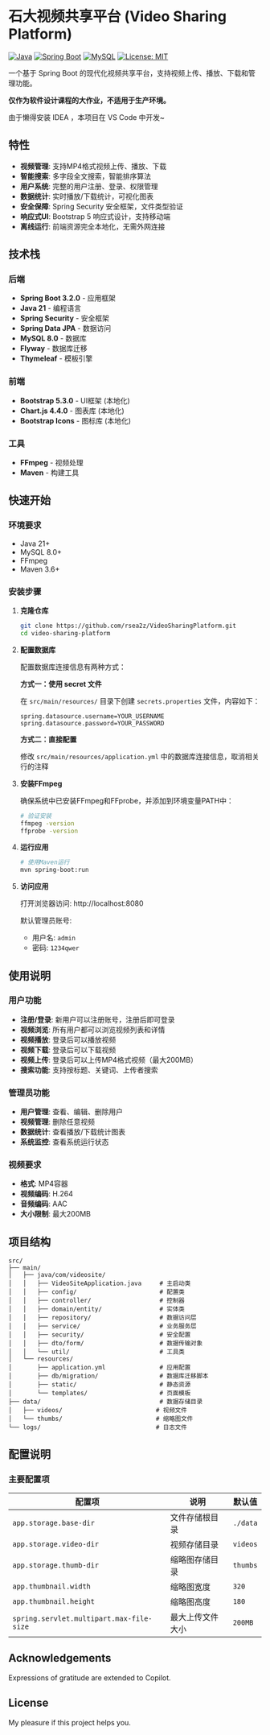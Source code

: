 # 石大视频共享平台 (Video Sharing Platform)

[![Java](https://img.shields.io/badge/Java-21-orange.svg)](https://openjdk.java.net/)
[![Spring Boot](https://img.shields.io/badge/Spring%20Boot-3.2.0-brightgreen.svg)](https://spring.io/projects/spring-boot)
[![MySQL](https://img.shields.io/badge/MySQL-8.0+-blue.svg)](https://www.mysql.com/)
[![License: MIT](https://img.shields.io/badge/License-MIT-yellow.svg)](https://opensource.org/licenses/MIT)

一个基于 Spring Boot 的现代化视频共享平台，支持视频上传、播放、下载和管理功能。

**仅作为软件设计课程的大作业，不适用于生产环境。**

由于懒得安装 IDEA ，本项目在 VS Code 中开发~

## 特性

- **视频管理**: 支持MP4格式视频上传、播放、下载
- **智能搜索**: 多字段全文搜索，智能排序算法
- **用户系统**: 完整的用户注册、登录、权限管理
- **数据统计**: 实时播放/下载统计，可视化图表
- **安全保障**: Spring Security 安全框架，文件类型验证
- **响应式UI**: Bootstrap 5 响应式设计，支持移动端
- **离线运行**: 前端资源完全本地化，无需外网连接

## 技术栈

### 后端
- **Spring Boot 3.2.0** - 应用框架
- **Java 21** - 编程语言
- **Spring Security** - 安全框架
- **Spring Data JPA** - 数据访问
- **MySQL 8.0** - 数据库
- **Flyway** - 数据库迁移
- **Thymeleaf** - 模板引擎

### 前端
- **Bootstrap 5.3.0** - UI框架 (本地化)
- **Chart.js 4.4.0** - 图表库 (本地化)
- **Bootstrap Icons** - 图标库 (本地化)

### 工具
- **FFmpeg** - 视频处理
- **Maven** - 构建工具

## 快速开始

### 环境要求

- Java 21+
- MySQL 8.0+
- FFmpeg
- Maven 3.6+

### 安装步骤

1. **克隆仓库**
   ```bash
   git clone https://github.com/rsea2z/VideoSharingPlatform.git
   cd video-sharing-platform
   ```

2. **配置数据库**
   
   配置数据库连接信息有两种方式：
   
   **方式一：使用 secret 文件**
   
   在 `src/main/resources/` 目录下创建 `secrets.properties` 文件，内容如下：
    ```properties
    spring.datasource.username=YOUR_USERNAME
    spring.datasource.password=YOUR_PASSWORD
    ```
   
   **方式二：直接配置**
   
   修改 `src/main/resources/application.yml` 中的数据库连接信息，取消相关行的注释

3. **安装FFmpeg**
   
   确保系统中已安装FFmpeg和FFprobe，并添加到环境变量PATH中：
   ```bash
   # 验证安装
   ffmpeg -version
   ffprobe -version
   ```

4. **运行应用**
   ```bash
   # 使用Maven运行
   mvn spring-boot:run
   ```

5. **访问应用**
   
   打开浏览器访问: http://localhost:8080
   
   默认管理员账号:
   - 用户名: `admin`
   - 密码: `1234qwer`

## 使用说明

### 用户功能
- **注册/登录**: 新用户可以注册账号，注册后即可登录
- **视频浏览**: 所有用户都可以浏览视频列表和详情
- **视频播放**: 登录后可以播放视频
- **视频下载**: 登录后可以下载视频
- **视频上传**: 登录后可以上传MP4格式视频（最大200MB）
- **搜索功能**: 支持按标题、关键词、上传者搜索

### 管理员功能
- **用户管理**: 查看、编辑、删除用户
- **视频管理**: 删除任意视频
- **数据统计**: 查看播放/下载统计图表
- **系统监控**: 查看系统运行状态

### 视频要求
- **格式**: MP4容器
- **视频编码**: H.264
- **音频编码**: AAC
- **大小限制**: 最大200MB

## 项目结构

```
src/
├── main/
│   ├── java/com/videosite/
│   │   ├── VideoSiteApplication.java     # 主启动类
│   │   ├── config/                       # 配置类
│   │   ├── controller/                   # 控制器
│   │   ├── domain/entity/                # 实体类
│   │   ├── repository/                   # 数据访问层
│   │   ├── service/                      # 业务服务层
│   │   ├── security/                     # 安全配置
│   │   ├── dto/form/                     # 数据传输对象
│   │   └── util/                         # 工具类
│   └── resources/
│       ├── application.yml               # 应用配置
│       ├── db/migration/                 # 数据库迁移脚本
│       ├── static/                       # 静态资源
│       └── templates/                    # 页面模板
├── data/                                 # 数据存储目录
│   ├── videos/                          # 视频文件
│   └── thumbs/                          # 缩略图文件
└── logs/                                # 日志文件
```

## 配置说明

### 主要配置项

| 配置项 | 说明 | 默认值 |
|--------|------|--------|
| `app.storage.base-dir` | 文件存储根目录 | `./data` |
| `app.storage.video-dir` | 视频存储目录 | `videos` |
| `app.storage.thumb-dir` | 缩略图存储目录 | `thumbs` |
| `app.thumbnail.width` | 缩略图宽度 | `320` |
| `app.thumbnail.height` | 缩略图高度 | `180` |
| `spring.servlet.multipart.max-file-size` | 最大上传文件大小 | `200MB` |

## Acknowledgements
Expressions of gratitude are extended to Copilot.

## License
My pleasure if this project helps you.
